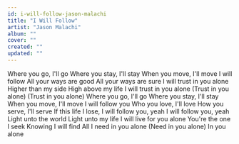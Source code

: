 ```yaml
---
id: i-will-follow-jason-malachi
title: "I Will Follow"
artist: "Jason Malachi"
album: ""
cover: ""
created: ""
updated: ""
---
```


Where you go, I'll go
Where you stay, I'll stay
When you move, I'll move
I will follow
All your ways are good
All your ways are sure
I will trust in you alone
Higher than my side
High above my life
I will trust in you alone
(Trust in you alone)
(Trust in you alone)
Where you go, I'll go
Where you stay, I'll stay
When you move, I'll move
I will follow you
Who you love, I'll love
How you serve, I'll serve
If this life I lose, I will follow you, yeah
I will follow you, yeah
Light unto the world
Light unto my life
I will live for you alone
You're the one I seek
Knowing I will find
All I need in you alone
(Need in you alone)
In you alone
